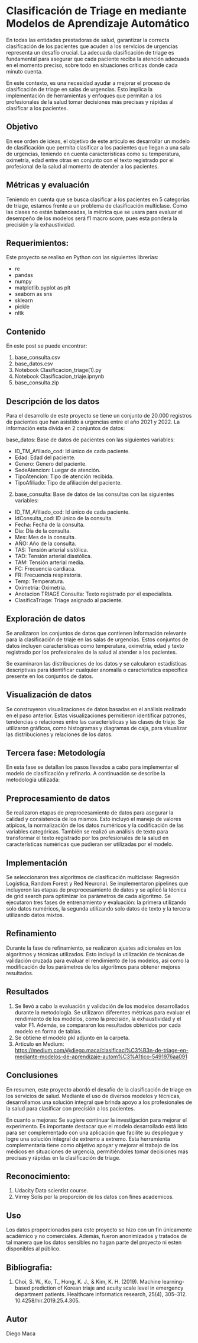 # Clasificación de Triage en mediante Modelos de Aprendizaje Automático
En todas las entidades prestadoras de salud, garantizar la correcta clasificación de los pacientes que acuden a los servicios de urgencias representa un desafío crucial. La adecuada clasificación de triage es fundamental para asegurar que cada paciente reciba la atención adecuada en el momento preciso, sobre todo en situaciones críticas donde cada minuto cuenta.

En este contexto, es una necesidad ayudar a mejorar el proceso de clasificación de triage en salas de urgencias. Esto implica la implementación de herramientas y enfoques que permitan a los profesionales de la salud tomar decisiones más precisas y rápidas al clasificar a los pacientes.

## Objetivo
En ese orden de ideas, el objetivo de este articulo es desarrollar un modelo de clasificación que permita clasificar a los pacientes que llegan a una sala de urgencias, teniendo en cuenta características como su temperatura, oximetría, edad entre otras en conjunto con el texto registrado por el profesional de la salud al momento de atender a los pacientes.

## Métricas y evaluación
Teniendo en cuenta que se busca clasificar a los pacientes en 5 categorías de triage, estamos frente a un problema de clasificación multiclase. Como las clases no están balanceadas, la métrica que se usara para evaluar el desempeño de los modelos será f1 macro score, pues esta pondera la precisión y la exhaustividad.

## Requerimientos:
Este proyecto se realiso en Python con las siguientes librerias: 
* re
* pandas 
* numpy 
* matplotlib.pyplot as plt
* seaborn as sns
* sklearn
* pickle
* nltk

## Contenido
En este post se puede encontrar:

1. base_consulta.csv 
2. base_datos.csv 
3. Notebook Clasificacion_triage(1).py
4. Notebook Clasificacion_triaje.ipnynb
5. base_consulta.zip

## Descripción de los datos
Para el desarrollo de este proyecto se tiene un conjunto de 20.000 registros de pacientes que han asistido a urgencias entre el año 2021 y 2022. La información esta divida en 2 conjuntos de datos:

base_datos: Base de datos de pacientes con las siguientes variables:
* ID_TM_Afiliado_cod: Id único de cada paciente.
* Edad: Edad del paciente.
* Genero: Genero del paciente.
* SedeAtencion: Luegar de atención.
* TipoAtencion: Tipo de atención recibida.
* TipoAfiliado: Tipo de afiliación del paciente.

2. base_consulta: Base de datos de las consultas con las siguientes variables:

* ID_TM_Afiliado_cod: Id único de cada paciente.
* IdConsulta_cod: ID único de la consulta.
* Fecha: Fecha de la consulta.
* Dia: Día de la consulta.
* Mes: Mes de la consulta.
* AÑO: Año de la consulta.
* TAS: Tensión arterial sistólica.
* TAD: Tensión arterial diastólica.
* TAM: Tensión arterial media.
* FC: Frecuencia cardiaca.
* FR: Frecuencia respiratoria.
* Temp: Temperatura.
* Oximetria: Oximetria.
* Anotacion TRIAGE Consulta: Texto registrado por el especialista.
* ClasificaTriage: Triage asignado al paciente.

## Exploración de datos

Se analizaron los conjuntos de datos que contienen información relevante para la clasificación de triaje en las salas de urgencias. Estos conjuntos de datos incluyen características como temperatura, oximetría, edad y texto registrado por los profesionales de la salud al atender a los pacientes.

Se examinaron las distribuciones de los datos y se calcularon estadísticas descriptivas para identificar cualquier anomalía o característica específica presente en los conjuntos de datos.

## Visualización de datos

Se construyeron visualizaciones de datos basadas en el análisis realizado en el paso anterior. Estas visualizaciones permitieron identificar patrones, tendencias o relaciones entre las características y las clases de triaje. Se utilizaron gráficos, como histogramas y diagramas de caja, para visualizar las distribuciones y relaciones de los datos.

## Tercera fase: Metodología

En esta fase se detallan los pasos llevados a cabo para implementar el modelo de clasificación y refinarlo. A continuación se describe la metodología utilizada:

## Preprocesamiento de datos

Se realizaron etapas de preprocesamiento de datos para asegurar la calidad y consistencia de los mismos. Esto incluyó el manejo de valores atípicos, la normalización de los datos numéricos y la codificación de las variables categóricas. También se realizó un análisis de texto para transformar el texto registrado por los profesionales de la salud en características numéricas que pudieran ser utilizadas por el modelo.

## Implementación

Se seleccionaron tres algoritmos de clasificación multiclase: Regresión Logística, Random Forest y Red Neuronal. Se implementaron pipelines que incluyeron las etapas de preprocesamiento de datos y se aplicó la técnica de grid search para optimizar los parámetros de cada algoritmo. Se ejecutaron tres fases de entrenamiento y evaluación: la primera utilizando solo datos numéricos, la segunda utilizando solo datos de texto y la tercera utilizando datos mixtos.

## Refinamiento

Durante la fase de refinamiento, se realizaron ajustes adicionales en los algoritmos y técnicas utilizados. Esto incluyó la utilización de técnicas de validación cruzada para evaluar el rendimiento de los modelos, así como la modificación de los parámetros de los algoritmos para obtener mejores resultados.

## Resultados 

1. Se llevó a cabo la evaluación y validación de los modelos desarrollados durante la metodología. Se utilizaron diferentes métricas para evaluar el rendimiento de los modelos, como la precisión, la exhaustividad y el valor F1. Además, se compararon los resultados obtenidos por cada modelo en forma de tablas.
2. Se obtiene el modelo pkl adjunto en la carpeta.
3. Articulo en Medium: https://medium.com/@diego.maca/clasificaci%C3%B3n-de-triage-en-mediante-modelos-de-aprendizaje-autom%C3%A1tico-5491976aa091

## Conclusiones
En resumen, este proyecto abordó el desafío de la clasificación de triage en los servicios de salud. Mediante el uso de diversos modelos y técnicas, desarrollamos una solución integral que brinda apoyo a los profesionales de la salud para clasificar con precisión a los pacientes.

En cuanto a mejoras: Se sugiere continuar la investigación para mejorar el experimento. Es importante destacar que el modelo desarrollado está listo para ser complementado con una aplicación que facilite su despliegue y logre una solución integral de extremo a extremo. Esta herramienta complementaria tiene como objetivo apoyar y mejorar el trabajo de los médicos en situaciones de urgencia, permitiéndoles tomar decisiones más precisas y rápidas en la clasificación de triage.

## Reconocimiento:
1. Udacity Data scientist course.
2. Virrey Solis por la proporción de los datos con fines academicos. 

## Uso
Los datos proporcionados para este proyecto se hizo con un fin únicamente académico y no comerciales. Además, fueron anonimizados y tratados de tal manera que los datos sensibles no hagan parte del proyecto ni esten disponibles al público.

## Bibliografia:
1. Choi, S. W., Ko, T., Hong, K. J., & Kim, K. H. (2019). Machine learning-based prediction of Korean triaje and acuity scale level in emergency department patients. Healthcare informatics research, 25(4), 305–312. 10.4258/hir.2019.25.4.305.

## Autor 
Diego Maca
